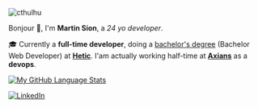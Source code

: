 ![cthulhu](https://github.com/domino659/Storage/blob/master/cthulhu.png?raw=true)

Bonjour 👋, I'm **Martin Sion**, a *24 yo developer*.

🎓 Currently a **full-time developer**, doing a [bachelor's degree][HeticBachelor] (Bachelor Web Developer) at **[Hetic]**. I'am actually working half-time at **[Axians]** as a **devops**.

<!-- Technology I am familiar with are -->
<!-- Python Front React -->
<!-- Ansible Terraform -->
<!-- Linux -->

[![My GitHub Language Stats](https://github-readme-stats.vercel.app/api/top-langs/?username=domino659&langs_count=5&theme=tokyonight)]()

[![LinkedIn][linkedin-shield]][linkedin-url]

<!-- MARKDOWN LINKS & IMAGES -->
<!-- Link -->
[Hetic]: http://www.hetic.net
[HeticBachelor]: http://www.hetic.net/formations/bachelor-web
[Axians]: http://www.axians.fr


<!-- Shield -->
[linkedin-shield]: https://img.shields.io/badge/-LinkedIn-black.svg?style=for-the-badge&logo=linkedin&colorB=555
[linkedin-url]: https://linkedin.com/in/martin-sion

<!--
Feel free to contact me:
**domino659/domino659** is a ✨ _special_ ✨ repository because its `README.md` (this file) appears on your GitHub profile.

Here are some ideas to get you started:

- 🔭 I’m currently working on ...
- 🌱 I’m currently learning ...
- 👯 I’m looking to collaborate on ...
- 🤔 I’m looking for help with ...
- 💬 Ask me about ...
- 📫 How to reach me: ...
- 😄 Pronouns: ...
- ⚡ Fun fact: ...
-->
